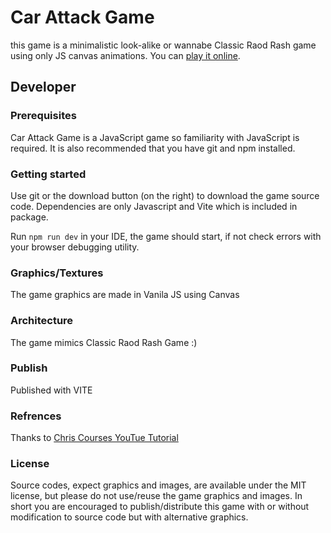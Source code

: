 # Car Attack Game
this game is a minimalistic look-alike or wannabe Classic Raod Rash game using only JS canvas animations. You can [play it online](https://sureshbabudj.github.io/car-attack-game/).

## Developer

### Prerequisites
Car Attack Game is a JavaScript game so familiarity with JavaScript is required. It is also recommended that you have git and npm installed.

### Getting started

Use git or the download button (on the right) to download the game source code. Dependencies are only Javascript and Vite which is included in package.

Run `npm run dev` in your IDE, the game should start, if not check errors with your browser debugging utility.

### Graphics/Textures
The game graphics are made in Vanila JS using Canvas

### Architecture
The game mimics Classic Raod Rash Game :)

### Publish
Published with VITE

### Refrences
Thanks to [Chris Courses YouTue Tutorial](https://www.youtube.com/watch?v=MCVU0w73uKI&t=1337s)

### License
Source codes, expect graphics and images, are available under the MIT license, but please do not use/reuse the game graphics and images.
In short you are encouraged to publish/distribute this game with or without modification to source code but with alternative graphics.
